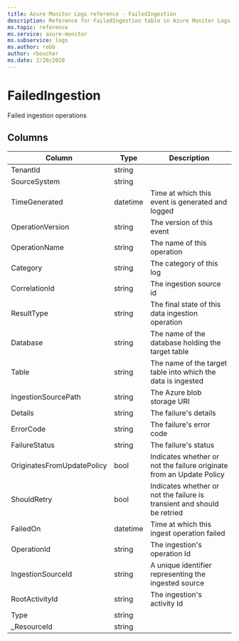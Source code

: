 ```yaml
---
title: Azure Monitor Logs reference - FailedIngestion
description: Reference for FailedIngestion table in Azure Monitor Logs.
ms.topic: reference
ms.service: azure-monitor
ms.subservice: logs
ms.author: robb
author: rboucher
ms.date: 2/20/2020
---
```


# FailedIngestion

 Failed ingestion operations

## Columns

|Column|Type|Description|
|---|---|---|
|TenantId|string||
|SourceSystem|string||
|TimeGenerated|datetime|Time at which this event is generated and logged|
|OperationVersion|string|The version of this event|
|OperationName|string|The name of this operation|
|Category|string|The category of this log|
|CorrelationId|string|The ingestion source id|
|ResultType|string|The final state of this data ingestion operation|
|Database|string|The name of the database holding the target table|
|Table|string|The name of the target table into which the data is ingested|
|IngestionSourcePath|string|The Azure blob storage URI|
|Details|string|The failure's details|
|ErrorCode|string|The failure's error code|
|FailureStatus|string|The failure's status|
|OriginatesFromUpdatePolicy|bool|Indicates whether or not the failure originate from an Update Policy|
|ShouldRetry|bool|Indicates whether or not the failure is transient and should be retried|
|FailedOn|datetime|Time at which this ingest operation failed|
|OperationId|string|The ingestion's operation Id|
|IngestionSourceId|string|A unique identifier representing the ingested source|
|RootActivityId|string|The ingestion's activity Id|
|Type|string||
|_ResourceId|string||
